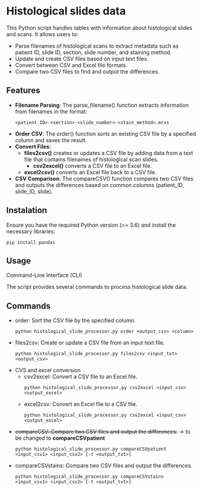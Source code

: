 # Histological slides data
This Python script handles tables with information about histological slides and scans. It allows users to:
* Parse filenames of histological scans to extract metadata such as patient ID, slide ID, section, slide number, and staining method.
* Update and create CSV files based on input text files.
* Convert between CSV and Excel file formats.
* Compare two CSV files to find and output the differences.

## Features
- **Filename Parsing**: The parse_filename() function extracts information from filenames in the format:
  ```
  <patient_ID>-<section>-<slide_number>-<stain_method>.mrxs
  ```
- **Order CSV**: The order() function sorts an existing CSV file by a specified column and saves the result.
- **Convert Files**:
  - **files2csv()** creates or updates a CSV file by adding data from a text file that contains filenames of histological scan slides.
	- **csv2excel()** converts a CSV file to an Excel file.
  - **excel2csv()** converts an Excel file back to a CSV file.
- **CSV Comparison**: The compareCSV() function compares two CSV files and outputs the differences based on common columns (patient_ID, slide_ID, slide).

## Instalation
Ensure you have the required Python version (>= 3.6) and install the necessary libraries:
  ```
  pip install pandas
  ```
## Usage

Command-Line Interface (CLI)

The script provides several commands to process histological slide data.

## Commands
- order: Sort the CSV file by the specified column.
  ```
  python histological_slide_processor.py order <output_csv> <column>
  ```
- files2csv: Create or update a CSV file from an input text file.
  ```
  python histological_slide_processor.py files2csv <input_txt> <output_csv>
  ```
- CVS and excel conversion
  - csv2excel: Convert a CSV file to an Excel file.
    ```
    python histological_slide_processor.py csv2excel <input_csv> <output_excel>
    ```
  - excel2csv: Convert an Excel file to a CSV file.
    ```
    python histological_slide_processor.py csv2excel <input_csv> <output_excel>
    ```
- ~~compareCSV: Compare two CSV files and output the differences.~~ -> to be changed to **compareCSVpatient**
  ```
  python histological_slide_processor.py compareCSVpatient <input_csv1> <input_csv2> [-t <output_txt>]
  ```
- compareCSVstains: Compare two CSV files and output the differences.
  ```
  python histological_slide_processor.py compareCSVstains <input_csv1> <input_csv2> [-t <output_txt>]
  ```  
